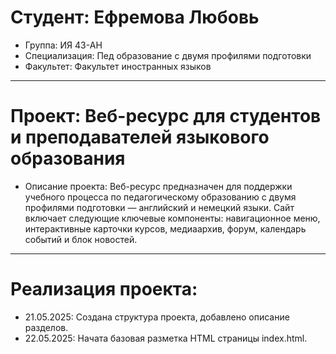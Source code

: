 # Студент: Ефремова Любовь
- Группа: ИЯ 43-АН
- Специализация: Пед образование с двумя профилями подготовки 
- Факультет: Факультет иностранных языков

---

# Проект: Веб-ресурс для студентов и преподавателей языкового образования
- Описание проекта: Веб-ресурс предназначен для поддержки учебного процесса по педагогическому образованию с двумя профилями подготовки — английский и немецкий языки. Сайт включает следующие ключевые компоненты: навигационное меню, интерактивные карточки курсов, медиаархив, форум, календарь событий и блок новостей.

---

# Реализация проекта:
- 21.05.2025: Создана структура проекта, добавлено описание разделов.
- 22.05.2025: Начата базовая разметка HTML страницы index.html.